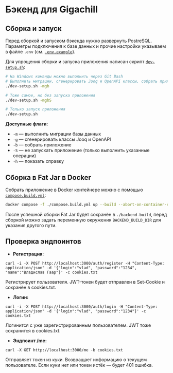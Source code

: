 # Бэкенд для Gigachill

## Сборка и запуск

Перед сборкой и запуском бэкенда нужно развернуть PostreSQL. Параметры подключения к базе данных и прочие настройки указываем в файле `.env` (см. [`.env.example`](.env.example)).

Для упрощения сборки и запуска приложения написан скрипт [`dev-setup.sh`](dev-setup.sh):

```bash
# На Windows команды можно выполнить через Git Bash
# Выполнить миграции, сгенерировать Jooq и OpenAPI классы, собрать приложение и запустить
./dev-setup.sh -mgb

# Тоже самое, но без запуска приложения
./dev-setup.sh -mgbS

# Только запуск приложения
./dev-setup.sh
```

**Доступные флаги:**
- `-m` — выполнить миграции базы данных
- `-g` — сгенерировать классы Jooq и OpenAPI
- `-b` — собрать приложение
- `-S` — не запускать приложение (только выполнить указанные операции)
- `-h` — показать справку

## Сборка в Fat Jar в Docker

Собрать приложение в Docker контейнере можно с помощью [`compose.build.yml`](compose.build.yml):

```bash
docker compose -f ./compose.build.yml up --build --abort-on-container-exit --exit-code-from backend-builder
```

После успешной сборки Fat Jar будет сохранён в `./backend-build`, перед сборкой можно задать переменную окружения `BACKEND_BUILD_DIR` для указания другого пути.

## Проверка эндпоинтов
- **Регистрация:**
```pwsh
curl -i -X POST http://localhost:3000/auth/register -H "Content-Type: application/json" -d '{"login":"vlad", "password":"1234", "name":"Владислав Гаар"}' -c cookies.txt
```
Регистрирует пользователя. JWT-токен будет отправлен в Set-Cookie и сохранён в cookies.txt.

- **Логин:**
```pwsh
curl -i -X POST http://localhost:3000/auth/login -H "Content-Type: application/json" -d '{"login":"vlad", "password":"1234"}' -c cookies.txt
```
Логинится с уже зарегистрированным пользователем. JWT тоже сохранится в cookies.txt.

- **Эндпоинт /me:**
```pwsh
curl -X GET http://localhost:3000/me -b cookies.txt
```
Отправляет токен из куки. Возвращает информацию о текущем пользователе. Если куки нет или токен истёк — будет 401 ошибка.